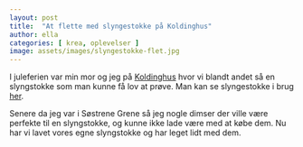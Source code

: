 ```yaml
---
layout: post
title:  "At flette med slyngestokke på Koldinghus"
author: ella
categories: [ krea, oplevelser ]
image: assets/images/slyngestokke-flet.jpg
---
```


I juleferien var min mor og jeg på [Koldinghus](https://www.kongernessamling.dk/koldinghus/) hvor vi blandt andet så en slyngstokke som man kunne få lov at prøve. Man kan se slyngestokke i brug [her](https://www.facebook.com/traadeitiden/videos/slyngstokke-i-brug-ved-kreativedage/896230311018303/).

Senere da jeg var i Søstrene Grene så jeg nogle dimser der ville være perfekte til en slyngstokke, og kunne ikke lade være med at købe dem. Nu har vi lavet vores egne slyngstokke og har leget lidt med dem.
